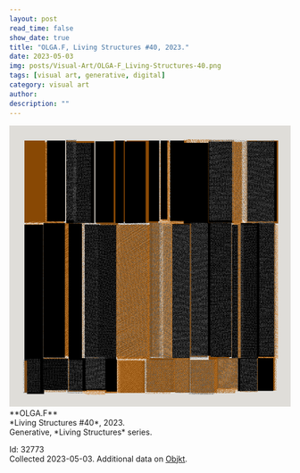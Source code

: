 ```yaml
---
layout: post
read_time: false
show_date: true
title: "OLGA.F, Living Structures #40, 2023."
date: 2023-05-03
img: posts/Visual-Art/OLGA-F_Living-Structures-40.png
tags: [visual art, generative, digital]
category: visual art
author: 
description: ""
---
```


<img src='./assets/img/posts/Visual-Art/OLGA-F_Living-Structures-40.png'>

<br>
**OLGA.F**
<br>*Living Structures #40*, 2023.
<br>Generative, *Living Structures* series.


 <div class="page-separator"></div>

Id: 32773
<br>Collected 2023-05-03. Additional data on [Objkt](https://objkt.com/tokens/fxparams/32773).
